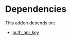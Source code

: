 # Dependencies

This addon depends on:

- [auth_api_key](../../odoo-bringout-oca-server-auth-auth_api_key)
